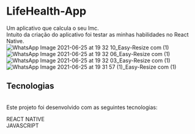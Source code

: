 # LifeHealth-App
Um aplicativo que calcula o seu Imc.
<br>
Intuito da criação do aplicativo foi testar as minhas habilidades no React Native.
<br>
![WhatsApp Image 2021-06-25 at 19 32 10_Easy-Resize com (1)](https://user-images.githubusercontent.com/82658732/123491158-6c3f0680-d5ec-11eb-8889-ef9624bc28dd.jpg)
![WhatsApp Image 2021-06-25 at 19 32 06_Easy-Resize com (1)](https://user-images.githubusercontent.com/82658732/123491162-6f39f700-d5ec-11eb-9051-255046607d2e.jpg)
<br>
![WhatsApp Image 2021-06-25 at 19 32 03_Easy-Resize com (1)](https://user-images.githubusercontent.com/82658732/123491268-b3c59280-d5ec-11eb-805e-de77c2b45225.jpg)
![WhatsApp Image 2021-06-25 at 19 31 57 (1)_Easy-Resize com (1)](https://user-images.githubusercontent.com/82658732/123491272-b58f5600-d5ec-11eb-8e1f-a627e862ad32.jpg)



## Tecnologias
<br>
Este projeto foi desenvolvido com as seguintes tecnologias:


REACT NATIVE
<br>
JAVASCRIPT
